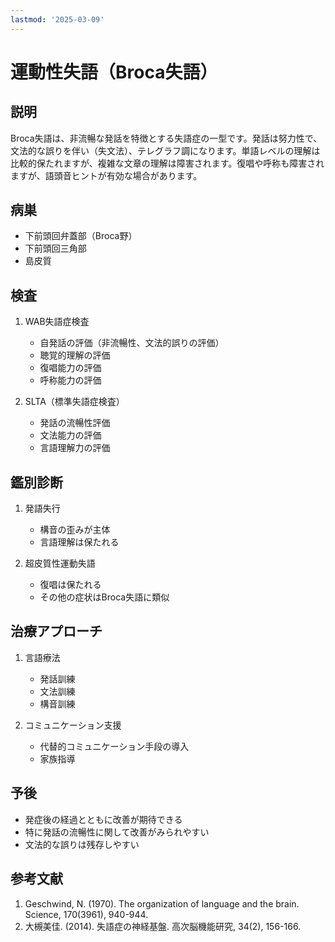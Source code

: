 ```yaml
---
lastmod: '2025-03-09'
---
```


# 運動性失語（Broca失語）

## 説明

Broca失語は、非流暢な発話を特徴とする失語症の一型です。発話は努力性で、文法的な誤りを伴い（失文法）、テレグラフ調になります。単語レベルの理解は比較的保たれますが、複雑な文章の理解は障害されます。復唱や呼称も障害されますが、語頭音ヒントが有効な場合があります。

## 病巣

- 下前頭回弁蓋部（Broca野）
- 下前頭回三角部
- 島皮質

## 検査

1. WAB失語症検査

   - 自発話の評価（非流暢性、文法的誤りの評価）
   - 聴覚的理解の評価
   - 復唱能力の評価
   - 呼称能力の評価

2. SLTA（標準失語症検査）
   - 発話の流暢性評価
   - 文法能力の評価
   - 言語理解力の評価

## 鑑別診断

1. 発語失行

   - 構音の歪みが主体
   - 言語理解は保たれる

2. 超皮質性運動失語
   - 復唱は保たれる
   - その他の症状はBroca失語に類似

## 治療アプローチ

1. 言語療法

   - 発話訓練
   - 文法訓練
   - 構音訓練

2. コミュニケーション支援
   - 代替的コミュニケーション手段の導入
   - 家族指導

## 予後

- 発症後の経過とともに改善が期待できる
- 特に発話の流暢性に関して改善がみられやすい
- 文法的な誤りは残存しやすい

## 参考文献

1. Geschwind, N. (1970). The organization of language and the brain. Science, 170(3961), 940-944.
2. 大槻美佳. (2014). 失語症の神経基盤. 高次脳機能研究, 34(2), 156-166.
